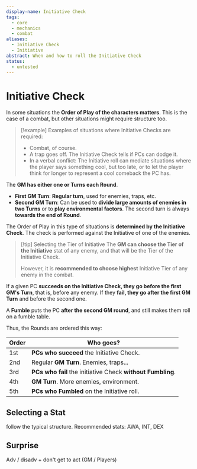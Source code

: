 ```yaml
---
display-name: Initiative Check
tags:
  - core
  - mechanics
  - combat
aliases:
  - Initiative Check
  - Initiative
abstract: When and how to roll the Initiative Check
status:
  - untested
---
```

# Initiative Check
In some situations the **Order of Play of the characters matters**. This is the case of a combat, but other situations might require structure too.

> [!example] Examples of situations where Initiative Checks are required:
> - Combat, of course.
> - A trap goes off. The Initiative Check tells if PCs can dodge it.
> - In a verbal conflict: The Initiative roll can mediate situations where the player says something cool, but too late, or to let the player think for longer to represent a cool comeback the PC has.

The **GM has either one or Turns each Round**.
- **First GM Turn**: **Regular turn**, used for enemies, traps, etc.
- **Second GM Turn**: Can be used to **divide large amounts of enemies in two Turns** or to **play environmental factors**. The second turn is always **towards the end of Round**.

The Order of Play in this type of situations is **determined by the Initiative Check**. The check is performed against the Initiative of one of the enemies.

> [!tip] Selecting the Tier of Initiative
> The **GM can choose the Tier of the Initiative** stat of any enemy, and that will be the Tier of the Initiative Check. 
> 
> However, it is **recommended to choose highest** Initiative Tier of any enemy in the combat.

If a given PC **succeeds on the Initiative Check, they go before the first GM's Turn**, that is, before any enemy. If they **fail, they go after the first GM Turn** and before the second one.

A **Fumble** puts the PC **after the second GM round**, and still makes them roll on a fumble table.

Thus, the Rounds are ordered this way:

| Order | Who goes?                                                   |
| ----- | ----------------------------------------------------------- |
| 1st   | **PCs who succeed** the Initiative Check.                   |
| 2nd   | Regular **GM Turn**. Enemies, traps...                      |
| 3rd   | **PCs who fail** the initiative Check **without Fumbling**. |
| 4th   | **GM Turn**. More enemies, environment.                     |
| 5th   | **PCs who Fumbled** on the Initiative roll.                 |

## Selecting a Stat
follow the typical structure. Recommended stats: AWA, INT, DEX

## Surprise
Adv / disadv + don't get to act (GM / Players)